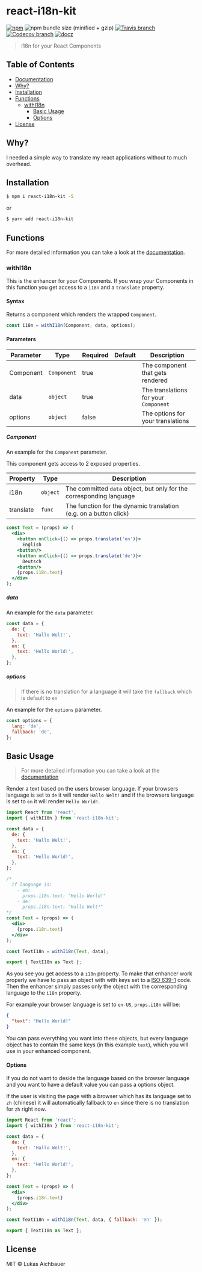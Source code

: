 # react-i18n-kit

[![npm](https://img.shields.io/npm/v/react-i18n-kit.svg?style=flat-square)](https://www.npmjs.com/package/react-i18n-kit)
![npm bundle size (minified + gzip)](https://img.shields.io/bundlephobia/minzip/react-i18n-kit.svg?style=flat-square)
[![Travis branch](https://img.shields.io/travis/com/aichbauer/react-i18n-kit/master.svg?style=flat-square)](https://travis-ci.com/aichbauer/react-i18n-kit)
[![Codecov branch](https://img.shields.io/codecov/c/github/aichbauer/react-i18n-kit/master.svg?style=flat-square)](https://codecov.io/gh/aichbauer/react-i18n-kit)
[![docz](https://img.shields.io/badge/docs%20with-docz-1F2D3D.svg?style=flat-square)](https://aichbauer.github.io/react-i18n-kit)

> I18n for your React Components

## Table of Contents

* [Documentation](https://aichbauer.github.io/react-i18n-kit)
* [Why?](#why)
* [Installation](#installation)
* [Functions](#functions)
  * [withI18n](#withi18n)
    * [Basic Usage](#basic-usage)
    * [Options](#options)
* [License](#license)

## Why?

I needed a simple way to translate my react applications without to much overhead.

## Installation

```sh
$ npm i react-i18n-kit -S
```

or

```sh
$ yarn add react-i18n-kit
```

## Functions

For more detailed information you can take a look at the [documentation](https://aichbauer.github.io/react-i18n-kit).

### withI18n

This is the enhancer for your Components. If you wrap your Components in this function you get access to a `i18n` and a `translate` property.

#### Syntax

Returns a component which renders the wrapped `Component`.

```js
const i18n = withI18n(Component, data, options);
```

#### Parameters

Parameter | Type | Required | Default | Description
---|---|---|---|---
Component| `Component` | true | | The component that gets rendered
data | `object` | true | | The translations for your `Component`
options | `object` | false | | The options for your translations

##### Component

An example for the `Component` parameter.

This component gets access to 2 exposed properties.

Property| Type | Description
---|---|---
i18n| `object` | The committed `data` object, but only for the corresponding language
translate | `func` | The function for the dynamic translation (e.g. on a button click)

```jsx
const Text = (props) => (
  <div>
    <button onClick={() => props.translate('en')}>
      English
    <button/>
    <button onClick={() => props.translate('de')}>
      Deutsch
    <button/>
    {props.i18n.text}
  </div>
);
```

##### data

An example for the `data` parameter.

```js
const data = {
  de: {
    text: 'Hallo Welt!',
  },
  en: {
    text: 'Hello World!',
  },
};
```

##### options

> If there is no translation for a language it will take the `fallback` which is default to `en`

An example for the `options` parameter.

```js
const options = {
  lang: 'de',
  fallback: 'de',
};
```

## Basic Usage

> For more detailed information you can take a look at the [documentation](https://aichbauer.github.io/react-i18n-kit)

Render a text based on the users browser language. If your browsers language is set to `de` it will render `Hallo Welt!` and if the browsers language is set to `en` it will render `Hello World!`.

```jsx
import React from 'react';
import { withI18n } from 'react-i18n-kit';

const data = {
  de: {
    text: 'Hallo Welt!',
  },
  en: {
    text: 'Hello World!',
  },
};

/*
  if language is:
    - en:
      props.i18n.text: "Hello World!"
    - de:
      props.i18n.text: "Hallo Welt!"
*/
const Text = (props) => (
  <div>
    {props.i18n.text}
  </div>
);

const TextI18n = withI18n(Text, data);

export { TextI18n as Text };
```

As you see you get access to a `i18n` property. To make that enhancer work properly we have to pass an object with with keys set to a [ISO 639-1](https://en.wikipedia.org/wiki/ISO_639-1) code. Then the enhancer simply passes only the object with the corresponding language to the `i18n` property.

For example your browser language is set to `en-US`, `props.i18n` will be:

```json
{
  "text": "Hello World!"
}
```

You can pass everything you want into these objects, but every language object has to contain the same keys (in this example `text`), which you will use in your enhanced component.

#### Options

If you do not want to deside the language based on the browser language and you want to have a default value you can pass a options object.

If the user is visiting the page with a browser which has its language set to `zh` (chinese) it will automatically fallback to `en` since there is no translation for `zh` right now.

```jsx
import React from 'react';
import { withI18n } from 'react-i18n-kit';

const data = {
  de: {
    text: 'Hallo Welt!',
  },
  en: {
    text: 'Hello World!',
  },
};

const Text = (props) => (
  <div>
    {props.i18n.text}
  </div>
);

const TextI18n = withI18n(Text, data, { fallback: 'en' });

export { TextI18n as Text };
```

## License

MIT © Lukas Aichbauer
